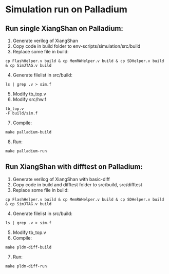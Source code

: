 # Simulation run on Palladium

## Run single XiangShan on Palladium:
1. Generate verilog of XiangShan
2. Copy code in build folder to env-scripts/simulation/src/build
3. Replace some file in build:
```
cp FlashHelper.v build & cp MemRWHelper.v build & cp SDHelper.v build & cp SimJTAG.v build
```
4. Generate filelist in src/build:
```
ls | grep .v > sim.f
```
5. Modify tb_top.v
6. Modify src/hw.f
```
tb_top.v
-F build/sim.f
```
7. Compile:
```
make palladium-build
```
8. Run:
```
make palladium-run
```

## Run XiangShan with difftest on Palladium:
1. Generate verilog of XiangShan with basic-diff
2. Copy code in build and difftest folder to src/build, src/difftest
3. Replace some file in build:
```
cp FlashHelper.v build & cp MemRWHelper.v build & cp SDHelper.v build & cp SimJTAG.v build
```
4. Generate filelist in src/build:
```
ls | grep .v > sim.f
```
5. Modify tb_top.v
6. Compile:
```
make pldm-diff-build
```
7. Run:
```
make pldm-diff-run
```